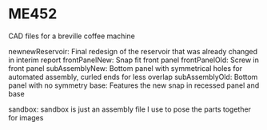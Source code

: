# ME452
CAD files for a breville coffee machine

newnewReservoir: Final redesign of the reservoir that was already changed in interim report
frontPanelNew: Snap fit front panel
frontPanelOld: Screw in front panel
subAssemblyNew: Bottom panel with symmetrical holes for automated assembly, curled ends for less overlap
subAssemblyOld: Bottom panel with no symmetry
base: Features the new snap in recessed panel and base

sandbox: sandbox is just an assembly file I use to pose the parts together for images
